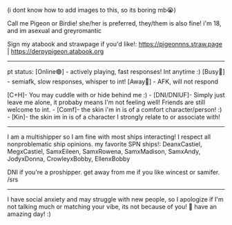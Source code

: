 (i dont know how to add images to this, so its boring mb😭)

Call me Pigeon or Birdie! she/her is preferred, they/them is also fine!
i'm 18, and im asexual and greyromantic

Sign my atabook and strawpage if you'd like!:
https://pigeonnns.straw.page | https://derpypigeon.atabook.org

______________________________
 
 pt status:
[Online🟢] - actively playing, fast responses! Int anytime :) [Busy🔴] - semiafk, slow responses, whisper to int! [Away🌙] - AFK, will not respond

[C+H]- You may cuddle with or hide behind me :) - [DNI/DNIUF]- Simply just leave me alone, it probaby means I'm not feeling well! Friends are still welcome to int. - [Comf]- the skin i'm in is of a comfort character/person! :) - [Kin]- the skin im in is of a character I strongly relate to or associate with!

______________________________

I am a multishipper so I am fine with most ships interacting! I respect all nonproblematic ship opinions. 
my favorite SPN ships!: DeanxCastiel, MegxCastiel, SamxEileen, SamxRowena, SamxMadison, SamxAndy, JodyxDonna, CrowleyxBobby, EllenxBobby

DNI if you're a proshipper. get away from me if you like wincest or samifer. /srs

______________________________

I have social anxiety and may struggle with new people, so I apologize if I'm not talking much or matching your vibe, its not because of you!
💙
have an amazing day! :)
